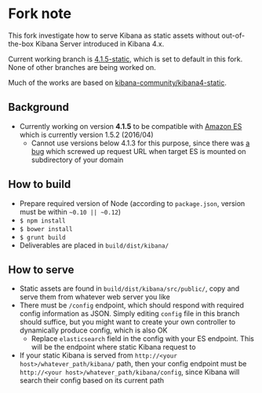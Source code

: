 # Fork note

This fork investigate how to serve Kibana as static assets without out-of-the-box Kibana Server introduced in Kibana 4.x.

Current working branch is [4.1.5-static](https://github.com/YuMatsuzawa/kibana/tree/4.1.5-static), which is set to default in this fork. None of other branches are being worked on.

Much of the works are based on [kibana-community/kibana4-static](https://github.com/kibana-community/kibana4-static).

## Background

* Currently working on version **4.1.5** to be compatible with [Amazon ES](http://docs.aws.amazon.com/ja_jp/elasticsearch-service/latest/developerguide/what-is-amazon-elasticsearch-service.html) which is currently version 1.5.2 (2016/04)
    * Cannot use versions below 4.1.3 for this purpose, since there was [a bug](https://github.com/elastic/kibana/issues/3718) which screwed up request URL when target ES is mounted on subdirectory of your domain

## How to build

* Prepare required version of Node (according to `package.json`, version must be within `~0.10 || ~0.12`)
* `$ npm install`
* `$ bower install`
* `$ grunt build`
* Deliverables are placed in `build/dist/kibana/`

## How to serve

* Static assets are found in `build/dist/kibana/src/public/`, copy and serve them from whatever web server you like
* There must be `/config` endpoint, which should respond with required config information as JSON. Simply editing `config` file in this branch should suffice, but you might want to create your own controller to dynamically produce config, which is also OK
    * Replace `elasticsearch` field in the config with your ES endpoint. This will be the endpoint where static Kibana request to
* If your static Kibana is served from `http://<your host>/whatever_path/kibana/` path, then your config endpoint must be `http://<your host>/whatever_path/kibana/config`, since Kibana will search their config based on its current path
